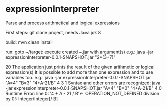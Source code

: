 # expressionInterpreter
Parse and process arithmetical and logical expressions

First steps:
git clone project, needs Java jdk 8

build:
mvn clean install
<p>
run:
goto ~/target: execute created ~.jar with argument(s) e.g.:
java -jar expressionInterpreter-0.0.1-SNAPSHOT.jar "2*(3+7)"
</p>
20
The application just prints the result of the given arithmetic or logical expression(s)
It is possible to add more than one expression and to use variables too. e.g.:
java -jar expressionInterpreter-0.0.1-SNAPSHOT.jar "A=4" "B=3" "4+A-21/B"
4
3
1
Syntax and other errors are recognized:
java -jar expressionInterpreter-0.0.1-SNAPSHOT.jar "A=4" "B=0" "4+A-21/B"
4
0
Runtime Error:
line 0: '4 + A - 21 / B'<- OPERATION_NOT_DEFINED division by 0!: Integer/Integer[/ B]



